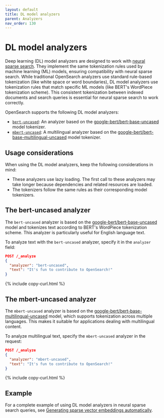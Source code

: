 ```yaml
---
layout: default
title: DL model analyzers
parent: Analyzers
nav_order: 130
---
```


# DL model analyzers

Deep learning (DL) model analyzers are designed to work with [neural sparse search]({{site.url}}{{site.baseurl}}/vector-search/ai-search/neural-sparse-search/). They implement the same tokenization rules used by machine learning (ML) models, ensuring compatibility with neural sparse search. While traditional OpenSearch analyzers use standard rule-based tokenization (like white space or word boundaries), DL model analyzers use tokenization rules that match specific ML models (like BERT's WordPiece tokenization scheme). This consistent tokenization between indexed documents and search queries is essential for neural sparse search to work correctly.

OpenSearch supports the following DL model analyzers:

* [`bert-uncased`](#the-bert-uncased-analyzer): An analyzer based on the [google-bert/bert-base-uncased](https://huggingface.co/google-bert/bert-base-uncased) model tokenizer.
* [`mbert-uncased`](#the-mbert-uncased-analyzer): A multilingual analyzer based on the [google-bert/bert-base-multilingual-uncased](https://huggingface.co/google-bert/bert-base-multilingual-uncased) model tokenizer.

## Usage considerations

When using the DL model analyzers, keep the following considerations in mind:

* These analyzers use lazy loading. The first call to these analyzers may take longer because dependencies and related resources are loaded.
* The tokenizers follow the same rules as their corresponding model tokenizers.

## The bert-uncased analyzer

The `bert-uncased` analyzer is based on the [google-bert/bert-base-uncased](https://huggingface.co/google-bert/bert-base-uncased) model and tokenizes text according to BERT's WordPiece tokenization scheme. This analyzer is particularly useful for English language text.

To analyze text with the `bert-uncased` analyzer, specify it in the `analyzer` field:

```json
POST /_analyze
{
  "analyzer": "bert-uncased",
  "text": "It's fun to contribute to OpenSearch!"
}
```
{% include copy-curl.html %}

## The mbert-uncased analyzer

The `mbert-uncased` analyzer is based on the [google-bert/bert-base-multilingual-uncased](https://huggingface.co/google-bert/bert-base-multilingual-uncased) model, which supports tokenization across multiple languages. This makes it suitable for applications dealing with multilingual content.

To analyze multilingual text, specify the `mbert-uncased` analyzer in the request:

```json
POST /_analyze
{
  "analyzer": "mbert-uncased",
  "text": "It's fun to contribute to OpenSearch!"
}
```
{% include copy-curl.html %}

## Example

For a complete example of using DL model analyzers in neural sparse search queries, see [Generating sparse vector embeddings automatically]({{site.url}}{{site.baseurl}}/vector-search/ai-search/neural-sparse-with-pipelines/).